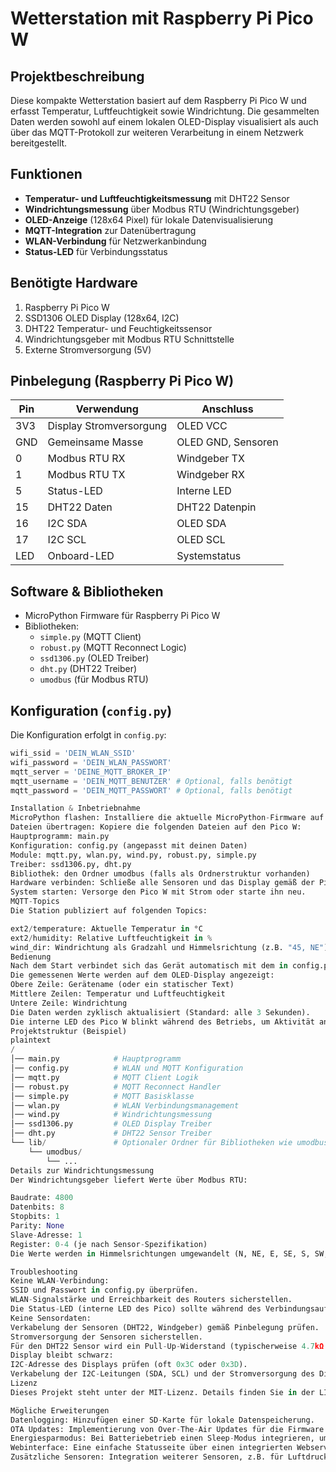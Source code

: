 # Wetterstation mit Raspberry Pi Pico W

<!-- Optional: Füge hier ein Bild deines Projekts ein -->
<!-- ![Pico W Wetterstation](pfad/zum/bild.jpg) -->

## Projektbeschreibung

Diese kompakte Wetterstation basiert auf dem Raspberry Pi Pico W und erfasst Temperatur, Luftfeuchtigkeit sowie Windrichtung. Die gesammelten Daten werden sowohl auf einem lokalen OLED-Display visualisiert als auch über das MQTT-Protokoll zur weiteren Verarbeitung in einem Netzwerk bereitgestellt.

## Funktionen

- **Temperatur- und Luftfeuchtigkeitsmessung** mit DHT22 Sensor
- **Windrichtungsmessung** über Modbus RTU (Windrichtungsgeber)
- **OLED-Anzeige** (128x64 Pixel) für lokale Datenvisualisierung
- **MQTT-Integration** zur Datenübertragung
- **WLAN-Verbindung** für Netzwerkanbindung
- **Status-LED** für Verbindungsstatus

## Benötigte Hardware

1. Raspberry Pi Pico W
2. SSD1306 OLED Display (128x64, I2C)
3. DHT22 Temperatur- und Feuchtigkeitssensor
4. Windrichtungsgeber mit Modbus RTU Schnittstelle
5. Externe Stromversorgung (5V)

## Pinbelegung (Raspberry Pi Pico W)

| Pin | Verwendung                | Anschluss            |
|-----|---------------------------|----------------------|
| 3V3 | Display Stromversorgung   | OLED VCC             |
| GND | Gemeinsame Masse          | OLED GND, Sensoren   |
| 0   | Modbus RTU RX             | Windgeber TX         |
| 1   | Modbus RTU TX             | Windgeber RX         |
| 5   | Status-LED                | Interne LED          |
| 15  | DHT22 Daten               | DHT22 Datenpin       |
| 16  | I2C SDA                   | OLED SDA             |
| 17  | I2C SCL                   | OLED SCL             |
| LED | Onboard-LED               | Systemstatus         |

## Software & Bibliotheken

- MicroPython Firmware für Raspberry Pi Pico W
- Bibliotheken:
  - `simple.py` (MQTT Client)
  - `robust.py` (MQTT Reconnect Logic)
  - `ssd1306.py` (OLED Treiber)
  - `dht.py` (DHT22 Treiber)
  - `umodbus` (für Modbus RTU)

## Konfiguration (`config.py`)

Die Konfiguration erfolgt in `config.py`:

```python
wifi_ssid = 'DEIN_WLAN_SSID'
wifi_password = 'DEIN_WLAN_PASSWORT'
mqtt_server = 'DEINE_MQTT_BROKER_IP'
mqtt_username = 'DEIN_MQTT_BENUTZER' # Optional, falls benötigt
mqtt_password = 'DEIN_MQTT_PASSWORT' # Optional, falls benötigt

Installation & Inbetriebnahme
MicroPython flashen: Installiere die aktuelle MicroPython-Firmware auf deinem Raspberry Pi Pico W.
Dateien übertragen: Kopiere die folgenden Dateien auf den Pico W:
Hauptprogramm: main.py
Konfiguration: config.py (angepasst mit deinen Daten)
Module: mqtt.py, wlan.py, wind.py, robust.py, simple.py
Treiber: ssd1306.py, dht.py
Bibliothek: den Ordner umodbus (falls als Ordnerstruktur vorhanden)
Hardware verbinden: Schließe alle Sensoren und das Display gemäß der Pinbelegung an.
System starten: Versorge den Pico W mit Strom oder starte ihn neu.
MQTT-Topics
Die Station publiziert auf folgenden Topics:

ext2/temperature: Aktuelle Temperatur in °C
ext2/humidity: Relative Luftfeuchtigkeit in %
wind_dir: Windrichtung als Gradzahl und Himmelsrichtung (z.B. "45, NE")
Bedienung
Nach dem Start verbindet sich das Gerät automatisch mit dem in config.py definierten WLAN.
Die gemessenen Werte werden auf dem OLED-Display angezeigt:
Obere Zeile: Gerätename (oder ein statischer Text)
Mittlere Zeilen: Temperatur und Luftfeuchtigkeit
Untere Zeile: Windrichtung
Die Daten werden zyklisch aktualisiert (Standard: alle 3 Sekunden).
Die interne LED des Pico W blinkt während des Betriebs, um Aktivität anzuzeigen.
Projektstruktur (Beispiel)
plaintext
/
│── main.py            # Hauptprogramm
│── config.py          # WLAN und MQTT Konfiguration
│── mqtt.py            # MQTT Client Logik
│── robust.py          # MQTT Reconnect Handler
│── simple.py          # MQTT Basisklasse
│── wlan.py            # WLAN Verbindungsmanagement
│── wind.py            # Windrichtungsmessung
│── ssd1306.py         # OLED Display Treiber
│── dht.py             # DHT22 Sensor Treiber
└── lib/               # Optionaler Ordner für Bibliotheken wie umodbus
    └── umodbus/
        └── ...
Details zur Windrichtungsmessung
Der Windrichtungsgeber liefert Werte über Modbus RTU:

Baudrate: 4800
Datenbits: 8
Stopbits: 1
Parity: None
Slave-Adresse: 1
Register: 0-4 (je nach Sensor-Spezifikation)
Die Werte werden in Himmelsrichtungen umgewandelt (N, NE, E, SE, S, SW, W, NW).

Troubleshooting
Keine WLAN-Verbindung:
SSID und Passwort in config.py überprüfen.
WLAN-Signalstärke und Erreichbarkeit des Routers sicherstellen.
Die Status-LED (interne LED des Pico) sollte während des Verbindungsaufbaus blinken.
Keine Sensordaten:
Verkabelung der Sensoren (DHT22, Windgeber) gemäß Pinbelegung prüfen.
Stromversorgung der Sensoren sicherstellen.
Für den DHT22 Sensor wird ein Pull-Up-Widerstand (typischerweise 4.7kΩ bis 10kΩ) zwischen dem Datenpin und VCC benötigt.
Display bleibt schwarz:
I2C-Adresse des Displays prüfen (oft 0x3C oder 0x3D).
Verkabelung der I2C-Leitungen (SDA, SCL) und der Stromversorgung des Displays kontrollieren.
Lizenz
Dieses Projekt steht unter der MIT-Lizenz. Details finden Sie in der LICENSE-Datei (falls vorhanden) oder unter opensource.org/licenses/MIT.

Mögliche Erweiterungen
Datenlogging: Hinzufügen einer SD-Karte für lokale Datenspeicherung.
OTA Updates: Implementierung von Over-The-Air Updates für die Firmware.
Energiesparmodus: Bei Batteriebetrieb einen Sleep-Modus integrieren, um Energie zu sparen.
Webinterface: Eine einfache Statusseite über einen integrierten Webserver auf dem Pico W bereitstellen.
Zusätzliche Sensoren: Integration weiterer Sensoren, z.B. für Luftdruck (BME280/BMP280) oder einen Regenmesser.